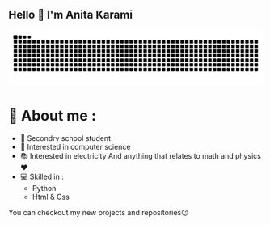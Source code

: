 ## Hello 👋 I'm Anita Karami

![Snake animation](https://github.com/nafas-2024/nafas-2024/raw/output/github-contribution-grid-snake.svg)



# 👩 About me :
- 📝 Secondry school student
- 💫 Interested in computer science
- 📚 Interested in electricity
And anything that relates to math and physics❤
- 💻 Skilled in :
    - Python 
    - Html & Css
 
You can checkout my new projects and repositories😉
 
